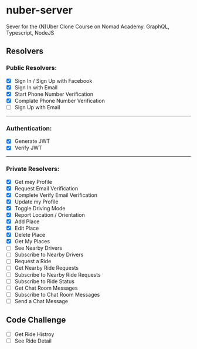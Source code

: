 # nuber-server

Sever for the (N)Uber Clone Course on Nomad Academy. GraphQL, Typescript, NodeJS<br>

## Resolvers

### Public Resolvers:

- [x] Sign In / Sign Up with Facebook
- [x] Sign In with Email
- [x] Start Phone Number Verification
- [x] Complate Phone Number Verification
- [ ] Sign Up with Email

---

### Authentication:

- [x] Generate JWT
- [x] Verify JWT

---

### Private Resolvers:

- [x] Get mey Profile
- [x] Request Email Verification
- [x] Complete Verify Email Verification
- [x] Update my Profile
- [x] Toggle Driving Mode
- [x] Report Location / Orientation
- [x] Add Place
- [x] Edit Place
- [x] Delete Place
- [x] Get My Places
- [ ] See Nearby Drivers
- [ ] Subscribe to Nearby Drivers
- [ ] Request a Ride
- [ ] Get Nearby Ride Requests
- [ ] Subscribe to Nearby Ride Requests
- [ ] Subscribe to Ride Status
- [ ] Get Chat Room Messages
- [ ] Subscribe to Chat Room Messages
- [ ] Send a Chat Message

## Code Challenge

- [ ] Get Ride Histroy
- [ ] See Ride Detail
